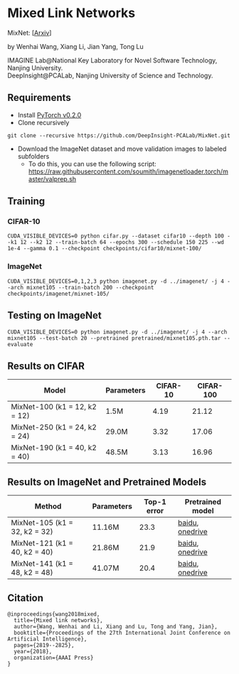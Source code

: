 # Mixed Link Networks
MixNet: [[Arxiv](https://arxiv.org/abs/1802.01808)]

by Wenhai Wang, Xiang Li, Jian Yang, Tong Lu

IMAGINE Lab@National Key Laboratory for Novel Software Technology, Nanjing University.  
DeepInsight@PCALab, Nanjing University of Science and Technology.

## Requirements
* Install [PyTorch v0.2.0](http://pytorch.org/)
* Clone recursively
```
git clone --recursive https://github.com/DeepInsight-PCALab/MixNet.git
```
* Download the ImageNet dataset and move validation images to labeled subfolders
    * To do this, you can use the following script: https://raw.githubusercontent.com/soumith/imagenetloader.torch/master/valprep.sh

## Training
### CIFAR-10
```
CUDA_VISIBLE_DEVICES=0 python cifar.py --dataset cifar10 --depth 100 --k1 12 --k2 12 --train-batch 64 --epochs 300 --schedule 150 225 --wd 1e-4 --gamma 0.1 --checkpoint checkpoints/cifar10/mixnet-100/
```

### ImageNet
```
CUDA_VISIBLE_DEVICES=0,1,2,3 python imagenet.py -d ../imagenet/ -j 4 --arch mixnet105 --train-batch 200 --checkpoint checkpoints/imagenet/mixnet-105/
```

## Testing on ImageNet
```
CUDA_VISIBLE_DEVICES=0 python imagenet.py -d ../imagenet/ -j 4 --arch mixnet105 --test-batch 20 --pretrained pretrained/mixnet105.pth.tar --evaluate
```

## Results on CIFAR
| Model | Parameters | CIFAR-10 | CIFAR-100 | 
| - | - | - | - |
| MixNet-100 (k1 = 12, k2 = 12) | 1.5M | 4.19 | 21.12 |
| MixNet-250 (k1 = 24, k2 = 24) | 29.0M | 3.32 | 17.06 |
| MixNet-190 (k1 = 40, k2 = 40) | 48.5M | 3.13 | 16.96 |

## Results on ImageNet and Pretrained Models

| Method | Parameters | Top-1 error | Pretrained model |
| - | - | - | - |
| MixNet-105 (k1 = 32, k2 = 32) | 11.16M | 23.3 | [baidu](https://pan.baidu.com/s/1q-LjwofEu2nM7feZClTA7w), [onedrive](https://1drv.ms/u/s!Ai5Ldd26LrzkkigERtzmTEFTjN89) |
| MixNet-121 (k1 = 40, k2 = 40) | 21.86M | 21.9 | [baidu](https://pan.baidu.com/s/1wIzkO0UVIXd_BPx_lmT7_w), [onedrive](https://1drv.ms/u/s!Ai5Ldd26LrzkkiniBUJ50Stp4sRP) |
| MixNet-141 (k1 = 48, k2 = 48) | 41.07M | 20.4 | [baidu](https://pan.baidu.com/s/1lYczUcAczhkQqpEwjZT66Q), [onedrive](https://1drv.ms/u/s!Ai5Ldd26LrzkkioUUToxJ1m-VYR2) |

## Citation
```
@inproceedings{wang2018mixed,
  title={Mixed link networks},
  author={Wang, Wenhai and Li, Xiang and Lu, Tong and Yang, Jian},
  booktitle={Proceedings of the 27th International Joint Conference on Artificial Intelligence},
  pages={2819--2825},
  year={2018},
  organization={AAAI Press}
}
```
